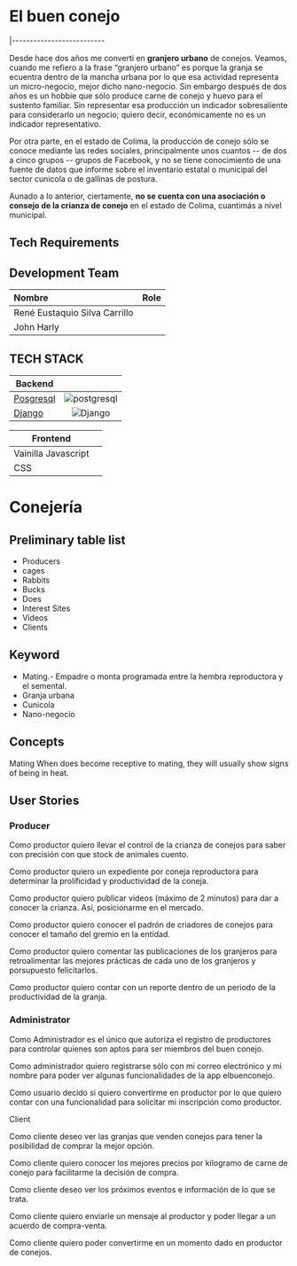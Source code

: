# El buen conejo
|--------------------------

Desde hace dos años me convertí en **granjero urbano** de conejos. Veamos, cuando me refiero a la frase “granjero urbano” es porque la granja se ecuentra dentro de la mancha urbana por lo que esa actividad representa un micro-negocio, mejor dicho nano-negocio. Sin embargo después de dos años es un hobbie que sólo produce carne de conejo y huevo para el sustento familiar. Sin representar esa producción un indicador sobresaliente para considerarlo un negocio; quiero decir, económicamente no es un indicador representativo.

Por otra parte, en el estado de Colima, la producción de conejo sólo se conoce mediante las redes sociales, principalmente unos cuantos -- de dos a cinco grupos -- grupos de Facebook, y no se tiene conocimiento de una fuente de datos que informe sobre el inventario estatal o municipal del sector cunicola o de gallinas de postura.

Aunado a lo anterior, ciertamente,  **no se cuenta con una asociación o consejo de la crianza de conejo** en el estado de Colima, cuantimás a nivel municipal.

## Tech Requirements

## **Development Team** 


|    Nombre    |   Role  | 
| :---         | :---:  |
|René Eustaquio Silva Carrillo
|John  Harly |

## **TECH STACK**

|Backend||
|---|:---:|
|[Posgresql](https://postgresql.org "Posgresql")|![postgresql](https://www.postgresql.org/favicon.ico "Base de datos Posgresql")|
|[Django](https://www.djangoproject.com/ "Python")|![Django](https://static.djangoproject.com/img/favicon.6dbf28c0650e.ico "Django")

|Frontend||
|---|:---:|
|Vainilla Javascript||
|CSS||

# Conejería


## Preliminary table list

- Producers
- cages
- Rabbits
- Bucks
- Does
- Interest Sites
- Videos
- Clients


## Keyword
- Mating.- Empadre o monta programada entre la hembra reproductora y el semental.
- Granja urbana
- Cunicola
- Nano-negocio

## Concepts

Mating
When does become receptive to mating, they will usually show signs of being in heat. 


## User Stories

### Producer
Como productor quiero llevar el control de la crianza de conejos para saber con precisión con que stock de animales cuento.

Como productor quiero un expediente por coneja reproductora para determinar la prolificidad y productividad de la coneja.

Como productor quiero publicar videos (máximo de 2 minutos) para dar a conocer la crianza. Así, posicionarme en el mercado.

Como productor quiero conocer el padrón de criadores de conejos para conocer el tamaño del
 gremio en la entidad.

Como productor  quiero comentar las publicaciones de los granjeros para retroalimentar las mejores prácticas de cada uno de los granjeros y porsupuesto felicitarlos.

Como productor quiero contar con un reporte dentro de un periodo de la productividad de la granja.


### Administrator
Como Administrador es el único que autoriza el registro de productores para controlar quienes son aptos para ser miembros del buen conejo.

Como administrador quiero registrarse sólo con mi correo electrónico y mi nombre para poder ver algunas funcionalidades de la app  elbuenconejo. 

Como usuario decido si quiero convertirme en productor por lo que quiero contar con una funcionalidad para solicitar mi inscripción como productor. 

 








Client

Como cliente deseo ver las granjas que venden conejos para tener la posibilidad de comprar la mejor opción.

Como cliente quiero conocer los mejores precios por kilogramo de carne de conejo para facilitarme la decisión de compra.

Como cliente deseo ver  los próximos eventos  e información de lo que se trata.

Como cliente quiero enviarle un mensaje al productor y poder llegar a un acuerdo de compra-venta.

Como cliente quiero poder convertirme en un momento dado en productor de conejos.


